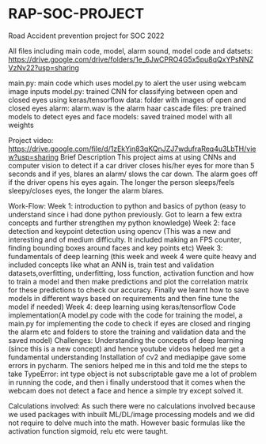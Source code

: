 # RAP-SOC-PROJECT
Road Accident prevention project for SOC 2022


All files including main code, model, alarm sound, model code and datsets:
https://drive.google.com/drive/folders/1e_6JwCPRO4G5x5pu8qQxYPsNNZVzNv22?usp=sharing

main.py: main code which uses model.py to alert the user using webcam image inputs
model.py: trained CNN for classifying between open and closed eyes using keras/tensorflow
data: folder with images of open and closed eyes
alarm: alarm.wav is the alarm
haar cascade files: pre trained models to detect eyes and face
models: saved trained model with all weights

Project video: 
https://drive.google.com/file/d/1zEkYin83qKQnJZJ7wdufraReq4u3LbTH/view?usp=sharing
Brief Description
This project aims at using CNNs and computer vision to detect if a car driver closes his/her eyes for more than 5 seconds and if yes, blares an alarm/ slows the car down. The alarm goes off if the driver opens his eyes again.
The longer the person sleeps/feels sleepy/closes eyes, the longer the alarm blares.

Work-Flow:
Week 1: introduction to python and basics of python (easy to understand since i had done python previously. Got to learn a few extra concepts and further strengthen my python knowledge)
Week 2: face detection and keypoint detection using opencv (This was a new and interesting and of medium difficulty. It included making an FPS counter, finding bounding boxes around faces and key points etc)
Week 3: fundamentals of deep learning (this week and week 4 were quite heavy and included concepts like what an ANN is, train test and validation datasets,overfitting, underfitting, loss function, activation function and how to train a model and then make predictions and plot the correlation matrix for these predictions to check our accuracy. Finally we learnt how to save models in different ways based on requirements and then fine tune the model if needed)
Week 4: deep learning using keras/tensorflow
Code implementation(A model.py code with the code for training the model, a main.py for implementing the code to check if eyes are closed and ringing the alarm etc and folders to store the training and validation data and the saved model)
Challenges:
Understanding the concepts of deep learning (since this is a new concept) and hence youtube videos helped me get a fundamental understanding
Installation of cv2 and mediapipe gave some errors in pycharm. The seniors helped me in this and told me the steps to take
TypeError: int type object is not subscriptable gave me a lot of problem in running the code, and then i finally understood that it comes when the webcam does not detect a face and hence a simple try except solved it.

Calculations involved:
As such there were no calculations involved because we used packages with inbuilt ML/DL/image processing models and we did not require to delve much into the math.
However basic formulas like the activation function sigmoid, relu etc were taught.
